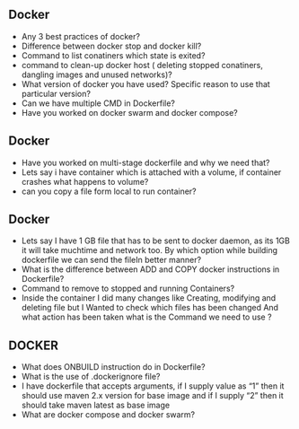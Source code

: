 Docker
------------------------------------------------------------------------------------------------------------------------------
- Any 3 best practices of docker?
- Difference between docker stop and docker kill?
- Command to list conatiners which state is exited?
- command to clean-up docker host ( deleting stopped conatiners, dangling images and unused networks)?
- What version of docker you have used? Specific reason to use that particular version?
- Can we have multiple CMD in Dockerfile?
- Have you worked on docker swarm and docker compose?

Docker
------------------------------------------------------------------------------------------------------------------------------
- Have you worked on multi-stage dockerfile and why we need that?
- Lets say i have container which is attached with a volume, if container crashes what happens to volume?
- can you copy a file form local to run container?

Docker
------------------------------------------------------------------------------------------------------------------------------
-  Lets say I have 1 GB file that has to be sent to docker daemon, as its 1GB it will take muchtime and network too. 
   By which option while building dockerfile we can send the fileIn better manner?
-  What is the difference between ADD and COPY docker instructions in Dockerfile?
-  Command to remove to stopped and running Containers?
-  Inside the container I did many changes like  Creating, modifying and deleting file but I Wanted to check which 
   files has been changed And what action has been taken what is the  Command we need to use ?

DOCKER
----------
-  What does ONBUILD instruction do in Dockerfile?
-  What is the use of .dockerignore file?
-  I have dockerfile that accepts arguments, if I supply value as “1” then it should use maven 2.x version 
   for base image and if I supply “2” then it should take maven latest as base image 
-  What are docker compose and docker swarm?
